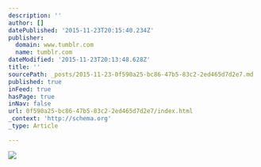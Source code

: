 ```yaml
---
description: ''
author: []
datePublished: '2015-11-23T20:15:40.234Z'
publisher:
  domain: www.tumblr.com
  name: tumblr.com
dateModified: '2015-11-23T20:13:48.628Z'
title: ''
sourcePath: _posts/2015-11-23-0f590a25-bc86-47b5-83c2-2ed465d7d2e7.md
published: true
inFeed: true
hasPage: true
inNav: false
url: 0f590a25-bc86-47b5-83c2-2ed465d7d2e7/index.html
_context: 'http://schema.org'
_type: Article

---
```

![](https://40.media.tumblr.com/c9b9c98fbaaef6e503b150f6675fe67f/tumblr_notl6nYZDU1qg20oho1_500.jpg)